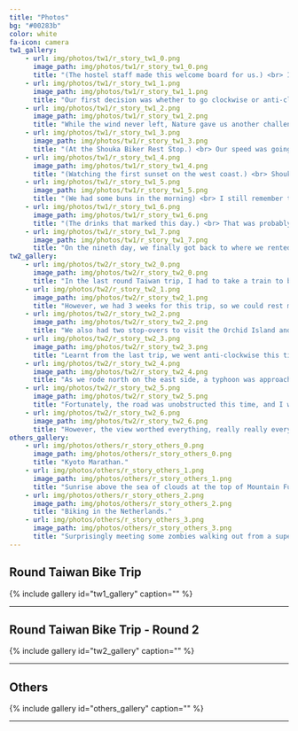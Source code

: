 ```yaml
---
title: "Photos"
bg: "#00283b"
color: white
fa-icon: camera
tw1_gallery:
    - url: img/photos/tw1/r_story_tw1_0.png
      image_path: img/photos/tw1/r_story_tw1_0.png
      title: "(The hostel staff made this welcome board for us.) <br> In the Autumn of 2010, we bought a Taiwan travel guide book, watched a few YouTubes about how to fix bikes, and flew to Taipei to begin our first biking trip. Our goal was to circle around Taiwan once and finish this 1000km challenge in 9 days. I was very excited because we had not planned anything except for the flights and the bikes, and because it was a trip for the three of us."
    - url: img/photos/tw1/r_story_tw1_1.png
      image_path: img/photos/tw1/r_story_tw1_1.png
      title: "Our first decision was whether to go clockwise or anti-clockwise the island, without much thought we started clockwise, but we did not know we were going to bike a lot harder in the whole trip because of this. Very soon after leaving the city, we found we kept heading against the wind which was so strong that I had to go full power even going downhill. However, there was no turning back, and so we rode until the sunset when we began to look for a place to stay. Hotel information was not as convenient as today but we still managed to find one with our guide book, our phone, and google map. The first day was supposed to be for warm-up, but by the time we lied on beds, we were totally exhausted."
    - url: img/photos/tw1/r_story_tw1_2.png
      image_path: img/photos/tw1/r_story_tw1_2.png
      title: "While the wind never left, Nature gave us another challenge on the third day, a section of the road that we had to go along was blocked due to a landslide. Given the limited time and experience we had, we gave up completing the whole circling of the island by bike and took a train to bypass the blocked road. It was imperfect. However, some time after we touched the ground again, we saw a completely different scenary - at last Nature showed us its kindness - the greens, the river, and some warm-hearted people. At the same time, our legs were getting used to the new daily routine, and luck brought us to one of the most unforgettable hostel in my life that night - with a restaurant that provided the tastiest beef noodle."
    - url: img/photos/tw1/r_story_tw1_3.png
      image_path: img/photos/tw1/r_story_tw1_3.png
      title: "(At the Shouka Biker Rest Stop.) <br> Our speed was going up day after day, and on the 5th day we could do 100km per day (I know it's not considered fast :P), and that was also the day we were about to climb our first mountain to the Shouka Biker Rest Stop at 460m. To us it was more than just a checkpoint, but really like an achievement: we finally made it to the very place everyone had talked about on the internet :). "
    - url: img/photos/tw1/r_story_tw1_4.png
      image_path: img/photos/tw1/r_story_tw1_4.png
      title: "(Watching the first sunset on the west coast.) <br> Shouka was the split point between the east and the west side of the island, so after that, I thought I could finally be relaxed because the west side was mainly cities and flat land, and everything indeed went quite well until on the eighth day, my mistake brought me to the last challenge by Nature and my biggest surprise in this trip."
    - url: img/photos/tw1/r_story_tw1_5.png
      image_path: img/photos/tw1/r_story_tw1_5.png
      title: "(We had some buns in the morning) <br> I still remember the morning when we were having breakfast, the news talked about the monsoon which went opposite to the direction we were heading, and because of that, I told my friends to stick to the main way and never ever think to deviate from that, and it was also where the Murphy's law showed its power! I mistakenly deviated from that by making a wrong turn at an intersection. The good thing was that I was some distance ahead of my friends so they did not see me and follow me into the wrong way, but the bad thing was the wrong way led me straight to the coast where there was no trees to block the wind, and this time, even with my full power, I found it very extremely difficult to go downhill against the monsoon, and that was not it - we lost contact because we thought one phone card was enough."
    - url: img/photos/tw1/r_story_tw1_6.png
      image_path: img/photos/tw1/r_story_tw1_6.png
      title: "(The drinks that marked this day.) <br> That was probably the most worrying moment of the trip because I did not know how to find them. I looked at the map, found the next intersection point to the main way to be 35km away, and concluded that I had to get there before my friends to meet them. Thanks to the monsoon, I spent twice amount of time I thought to finally get there. While I was getting so nervous of missing them because of the longer riding time, I was really rushing to the intersection point, and to my very very big surprise, our friends just showed up in my sight riding very hard towards me!! They probably thought I was waiting for them and probably could not understand why I was so happy running to them and almost stop them to hug them (but they were still focusing on the uphill so it was better not to stop them). After that, I treated myself a big meal of Taiwanese snack food at a food stall, told my friends what happened, and the next beautiful thing was, the owner of the food stall sent her son to buy some drinks for us. I cannot forget that."
    - url: img/photos/tw1/r_story_tw1_7.png
      image_path: img/photos/tw1/r_story_tw1_7.png
      title: "On the nineth day, we finally got back to where we rented our bikes and to where we started. Although it rained for the first time in our trip, it was already nothing compared to what we had gone through. That night, we went back to the same hostel we had stayed before we started, and we shared photos and stories with the hostel staff and another group of traveler. We raised to toast to our accomplishment, but the wine was literally like knocking me out - after a few sips, I simply couldn't wait to go to bed, and bed I went, and basically skip all the celebration things we had thought about at the beginning. "
tw2_gallery:
    - url: img/photos/tw2/r_story_tw2_0.png
      image_path: img/photos/tw2/r_story_tw2_0.png
      title: "In the last round Taiwan trip, I had to take a train to bypass a section of the road that was blocked due to landslide. This time my goal was to finally be able to claim that I had really biked around the whole island. With already some experience, I became the leader of this group of eight (mostly students) and planned the whole trip including all of the logistics and accomodations which made it my job to make sure we got to our accomodation every single day."
    - url: img/photos/tw2/r_story_tw2_1.png
      image_path: img/photos/tw2/r_story_tw2_1.png
      title: "However, we had 3 weeks for this trip, so we could rest more, take more photos, and play more than my first trip."
    - url: img/photos/tw2/r_story_tw2_2.png
      image_path: img/photos/tw2/r_story_tw2_2.png
      title: "We also had two stop-overs to visit the Orchid Island and the Taroko Gorge instead of being on the road everyday."
    - url: img/photos/tw2/r_story_tw2_3.png
      image_path: img/photos/tw2/r_story_tw2_3.png
      title: "Learnt from the last trip, we went anti-clockwise this time to make sure our warm-up happened on flat land on the west coast instead of the mountainous area on the east, so by the time we got to the Shouka Biker Rest Stop, we were ready to challenge the east coast!"
    - url: img/photos/tw2/r_story_tw2_4.png
      image_path: img/photos/tw2/r_story_tw2_4.png
      title: "As we rode north on the east side, a typhoon was approaching close and that really worried me because last time the landslide that blocked our road was caused by another typhoon, so I had to keep following the news every day and hoped nothing bad would happen."
    - url: img/photos/tw2/r_story_tw2_5.png
      image_path: img/photos/tw2/r_story_tw2_5.png
      title: "Fortunately, the road was unobstructed this time, and I was finally able to challenge this most difficult Suhua Highway that went over 3 mountains one after another."
    - url: img/photos/tw2/r_story_tw2_6.png
      image_path: img/photos/tw2/r_story_tw2_6.png
      title: "However, the view worthed everything, really really everything, including that sudden heavy freezing rain when I rode downhill after reaching the top of the last mountain of the Suhua Highway."
others_gallery:
    - url: img/photos/others/r_story_others_0.png
      image_path: img/photos/others/r_story_others_0.png
      title: "Kyoto Marathan."
    - url: img/photos/others/r_story_others_1.png
      image_path: img/photos/others/r_story_others_1.png
      title: "Sunrise above the sea of clouds at the top of Mountain Fuji."
    - url: img/photos/others/r_story_others_2.png
      image_path: img/photos/others/r_story_others_2.png
      title: "Biking in the Netherlands."
    - url: img/photos/others/r_story_others_3.png
      image_path: img/photos/others/r_story_others_3.png
      title: "Surprisingly meeting some zombies walking out from a supermarket without realizing it was the Halloween."
---
```


## Round Taiwan Bike Trip 
{% include gallery id="tw1_gallery" caption="" %}

------

## Round Taiwan Bike Trip - Round 2
{% include gallery id="tw2_gallery" caption="" %}

------

## Others
{% include gallery id="others_gallery" caption="" %}



















------



